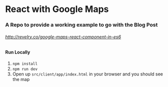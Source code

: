 # React with Google Maps

### A Repo to provide a working example to go with the Blog Post
###### http://revelry.co/google-maps-react-component-in-es6


#### Run Locally
1. `npm install`
2. `npm run dev`
3. Open up `src/client/app/index.html` in your browser and you should see the map
